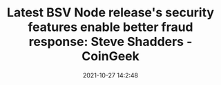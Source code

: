 ---
"title": "Latest BSV Node release's security features enable better fraud response: Steve Shadders - CoinGeek"
"date": "2021-10-27 14:2:48"
"feed_name": "GOOGLENEWSMINING"
"feed_website": "https://news.google.com/search?q=mining%2Bincident&hl=en-US&gl=US&ceid=US:en"
"feed_rss": "https://news.google.com/rss/search?q=mining%2Bincident&hl=en-US&gl=US&ceid=US:en"
"link": "https://coingeek.com/latest-bsv-node-releases-security-features-enable-better-fraud-response-steve-shadders/"
"source": "{'href': 'https://coingeek.com', 'title': 'CoinGeek'}"
"file": "_posts/2021-1-1-8964fb73b4f3333a5d2bf4af550e06e9ad65fcc4.md"
"accident": "0"
"drilling": "1"
"dead": "0"
"injured": "0"
"arrested": "0"
"place": "unknown place"
"where": "unknown site"
"causes": "unknown"
"place_uri": "unknown place"
---